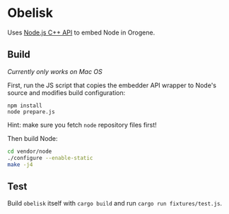 # Obelisk

Uses [Node.js C++ API](https://nodejs.org/docs/latest-v14.x/api/embedding.html) to embed Node in Orogene.

## Build

_Currently only works on Mac OS_

First, run the JS script that copies the embedder API wrapper to Node's source and modifies build configuration:

```
npm install
node prepare.js
```

Hint: make sure you fetch `node` repository files first!

Then build Node:

```sh
cd vendor/node
./configure --enable-static
make -j4
```

## Test

Build `obelisk` itself with `cargo build` and run `cargo run fixtures/test.js`.

